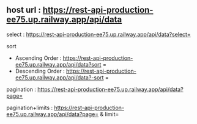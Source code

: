host url : https://rest-api-production-ee75.up.railway.app/api/data
----------------------------------------------------------------------------------------------------------------------------------

select : https://rest-api-production-ee75.up.railway.app/api/data?select=<name>

sort 
  - Ascending Order : https://rest-api-production-ee75.up.railway.app/api/data?sort = <tag>
  - Descending Order : https://rest-api-production-ee75.up.railway.app/api/data?-sort = <tag>
  
pagination : https://rest-api-production-ee75.up.railway.app/api/data?page=<digit>

pagination+limits : https://rest-api-production-ee75.up.railway.app/api/data?page=<digit> & limit=<digit>

